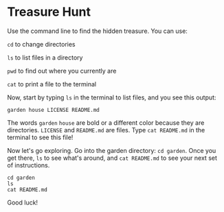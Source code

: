 # Treasure Hunt

Use the command line to find the hidden treasure. You can use:

``cd`` to change directories

``ls`` to list files in a directory

``pwd`` to find out where you currently are

``cat`` to print a file to the terminal

Now, start by typing `ls` in the terminal to list files, and you see this output:

```
garden house LICENSE README.md
```

The words ``garden`` ``house`` are bold or a different color because they are directories. ``LICENSE`` and ``README.md`` are files. Type ``cat README.md`` in the terminal to see this file!

Now let's go exploring. Go into the garden directory: ``cd garden``. Once you get there, ``ls`` to see what's around, and ``cat README.md`` to see your next set of instructions.

```
cd garden
ls
cat README.md
```

Good luck!
